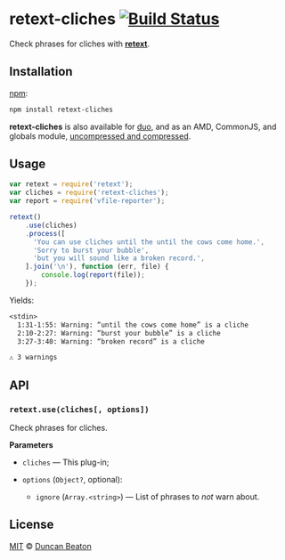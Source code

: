# retext-cliches [![Build Status][travis-badge]][travis]

Check phrases for cliches with [**retext**][retext].

## Installation

[npm][npm-install]:

```bash
npm install retext-cliches
```

**retext-cliches** is also available for [duo][duo-install], and as an
AMD, CommonJS, and globals module, [uncompressed and compressed][releases].

## Usage

```js
var retext = require('retext');
var cliches = require('retext-cliches');
var report = require('vfile-reporter');

retext()
    .use(cliches)
    .process([
      'You can use cliches until the until the cows come home.',
      'Sorry to burst your bubble',
      'but you will sound like a broken record.',
    ].join('\n'), function (err, file) {
        console.log(report(file));
    });
```

Yields:

```txt
<stdin>
  1:31-1:55: Warning: “until the cows come home” is a cliche
  2:10-2:27: Warning: “burst your bubble” is a cliche
  3:27-3:40: Warning: “broken record” is a cliche

⚠ 3 warnings
```

## API

### `retext.use(cliches[, options])`

Check phrases for cliches.

**Parameters**

*   `cliches` — This plug-in;

*   `options` (`Object?`, optional):

    *   `ignore` (`Array.<string>`)
        — List of phrases to _not_ warn about.

## License

[MIT][license] © [Duncan Beaton][author]

<!-- Definitions -->

[travis-badge]: https://img.shields.io/travis/dunckr/retext-cliches.svg

[travis]: https://travis-ci.org/dunckr/retext-cliches

[npm-install]: https://docs.npmjs.com/cli/install

[duo-install]: http://duojs.org/#getting-started

[releases]: https://github.com/dunckr/retext-cliches/releases

[license]: LICENSE

[author]: http://dunckr.com

[retext]: https://github.com/dunckr/retext
